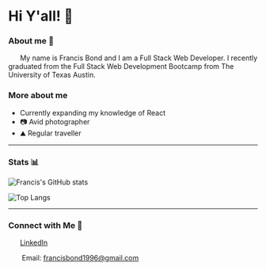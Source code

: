 # Hi Y'all! &#128075;

### **About me**	&#128587;
&nbsp;&nbsp;&nbsp;&nbsp;&nbsp;&nbsp;My name is Francis Bond and I am a Full Stack Web Developer. 
I recently graduated from the Full Stack Web Development Bootcamp from The University of Texas Austin. 


### More about me

- Currently expanding my knowledge of React
- 	&#128247;  Avid photographer
- 	&#9968; Regular traveller

---
### **Stats**	&#128202;

![Francis's GitHub stats](https://github-readme-stats.vercel.app/api?username=francis-bond&show_icons=true&theme=slateorange&hide=stars)

![Top Langs](https://github-readme-stats.vercel.app/api/top-langs/?username=francis-bond&layout=compact&theme=slateorange)


---

### Connect with Me 	&#129309;

&nbsp;&nbsp;&nbsp;&nbsp;&nbsp;&nbsp;[LinkedIn](https://www.linkedin.com/in/francis-bond-839952164/)

&nbsp;&nbsp;&nbsp;&nbsp;&nbsp;&nbsp; Email: francisbond1996@gmail.com